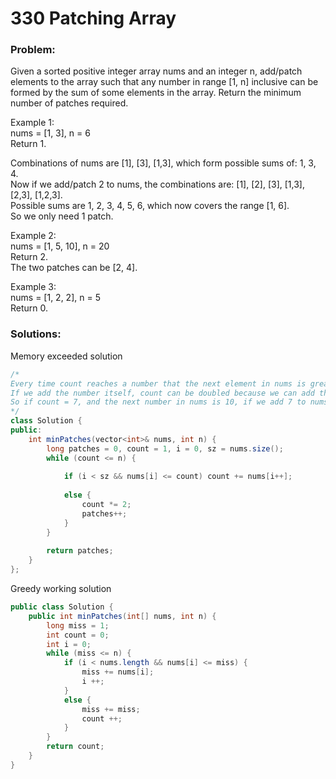 # 330 Patching Array

### Problem:

Given a sorted positive integer array nums and an integer n, add/patch elements to the array such that any number in range \[1, n\] inclusive can be formed by the sum of some elements in the array. Return the minimum number of patches required.

Example 1:  
nums = \[1, 3\], n = 6  
Return 1.

Combinations of nums are \[1\], \[3\], \[1,3\], which form possible sums of: 1, 3, 4.  
Now if we add/patch 2 to nums, the combinations are: \[1\], \[2\], \[3\], \[1,3\], \[2,3\], \[1,2,3\].  
Possible sums are 1, 2, 3, 4, 5, 6, which now covers the range \[1, 6\].  
So we only need 1 patch.

Example 2:  
nums = \[1, 5, 10\], n = 20  
Return 2.  
The two patches can be \[2, 4\].

Example 3:  
nums = \[1, 2, 2\], n = 5  
Return 0.

### Solutions:

Memory exceeded solution

```java
/*
Every time count reaches a number that the next element in nums is greater than it, we need a patch.
If we add the number itself, count can be doubled because we can add the new number to any of the previous numbers.
So if count = 7, and the next number in nums is 10, if we add 7 to nums now we have all numbers until 14.
*/
class Solution {
public:
    int minPatches(vector<int>& nums, int n) {
        long patches = 0, count = 1, i = 0, sz = nums.size();
        while (count <= n) {
            
            if (i < sz && nums[i] <= count) count += nums[i++];
            
            else {
                count *= 2;
                patches++;
            }
        }
        
        return patches;
    }
};
```

Greedy working solution

```java
public class Solution {
    public int minPatches(int[] nums, int n) {
        long miss = 1;
        int count = 0;
        int i = 0;
        while (miss <= n) {
            if (i < nums.length && nums[i] <= miss) {
                miss += nums[i];
                i ++;
            }
            else {
                miss += miss;
                count ++;
            }
        }
        return count;
    }
}
```



